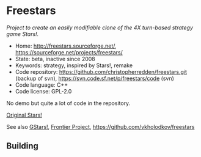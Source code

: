 # Freestars

_Project to create an easily modifiable clone of the 4X turn-based strategy game Stars!._

- Home: http://freestars.sourceforge.net/, https://sourceforge.net/projects/freestars/
- State: beta, inactive since 2008
- Keywords: strategy, inspired by Stars!, remake
- Code repository: https://github.com/christopherredden/freestars.git (backup of svn), https://svn.code.sf.net/p/freestars/code (svn)
- Code language: C++
- Code license: GPL-2.0

No demo but quite a lot of code in the repository.

[Original Stars!](https://en.wikipedia.org/wiki/Stars!)

See also [GStars!](https://sourceforge.net/projects/gstars/), [Frontier Project](https://sourceforge.net/projects/frontierproject/), https://github.com/vkholodkov/freestars

## Building
